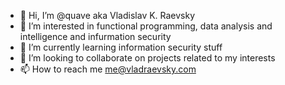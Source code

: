- 👋 Hi, I’m @quave aka Vladislav K. Raevsky
- 👀 I’m interested in functional programming, data analysis and intelligence and infurmation security
- 🌱 I’m currently learning information security stuff
- 💞️ I’m looking to collaborate on projects related to my interests
- 📫 How to reach me me@vladraevsky.com

<!---
quave/quave is a ✨ special ✨ repository because its `README.md` (this file) appears on your GitHub profile.
You can click the Preview link to take a look at your changes.
--->
